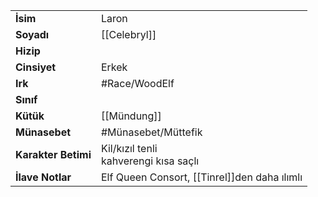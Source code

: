 |  |  |  
|---|---|  
| **İsim** | Laron|  
| **Soyadı** | [[Celebryl]]|  
| **Hizip** | |  
| **Cinsiyet** | Erkek|  
| **Irk** | #Race/WoodElf|  
| **Sınıf** | |  
| **Kütük** | [[Mündung]]|  
| **Münasebet** | #Münasebet/Müttefik|  
| **Karakter Betimi** | Kil/kızıl tenli<br>kahverengi kısa saçlı|  
| **İlave Notlar** | Elf Queen Consort, [[Tinrel]]den daha ılımlı|  
